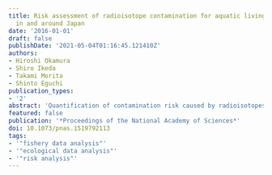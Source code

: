 ```yaml
---
title: Risk assessment of radioisotope contamination for aquatic living resources
  in and around Japan
date: '2016-01-01'
draft: false
publishDate: '2021-05-04T01:16:45.121410Z'
authors:
- Hiroshi Okamura
- Shiro Ikeda
- Takami Morita
- Shinto Eguchi
publication_types:
- '2'
abstract: 'Quantification of contamination risk caused by radioisotopes released from the Fukushima Dai-ichi nuclear power plant is useful for excluding or reducing groundless rumors about food safety. Our new statistical approach made it possible to evaluate the risk for aquatic food and showed that the present contamination levels of radiocesiums are low overall. However, some freshwater species still have relatively high risks. We also suggest the necessity of refining data collection plans to reduce detection limits in the future, because a small number of precise measurements are more valuable than many measurements that are below detection limits.'
featured: false
publication: '*Proceedings of the National Academy of Sciences*'
doi: 10.1073/pnas.1519792113
tags:
- '"fishery data analysis"'
- '"ecological data analysis"'
- '"risk analysis"'
---
```

